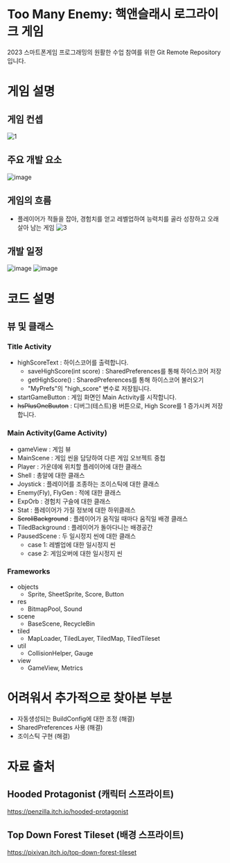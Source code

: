 # Too Many Enemy: 핵앤슬래시 로그라이크 게임

2023 스마트폰게임 프로그래밍의 원활한 수업 참여를 위한 Git Remote Repository입니다.

# 게임 설명

## 게임 컨셉

![1](https://user-images.githubusercontent.com/76027901/229520345-ec551c78-01a9-4ae0-b91f-e4fc17b4b0d1.png)

## 주요 개발 요소

![image](https://github.com/LeeHyRy/SmartphoneGamingProgramming/assets/76027901/b41c94bf-5f03-42da-8ffb-cd500a65dd8d)


## 게임의 흐름

- 플레이어가 적들을 잡아, 경험치를 얻고 레벨업하여 능력치를 골라 성장하고 오래 살아 남는 게임
  ![3](https://user-images.githubusercontent.com/76027901/229520658-655da7e6-08c2-46c7-9ca9-0458250f47d0.png)

## 개발 일정

![image](https://github.com/LeeHyRy/SmartphoneGamingProgramming/assets/76027901/e656f669-c925-4796-b373-763c52759e19)
![image](https://github.com/LeeHyRy/SmartphoneGamingProgramming/assets/76027901/82b202f6-bcf5-4b84-b230-95c4d6b8fcc7)

# 코드 설명

## 뷰 및 클래스

### Title Activity

- highScoreText : 하이스코어를 출력합니다.
  - saveHighScore(int score) : SharedPreferences를 통해 하이스코어 저장
  - getHighScore() : SharedPreferences를 통해 하이스코어 불러오기
  - "MyPrefs"의 "high_score" 변수로 저장됩니다.
- startGameButton : 게임 화면인 Main Activity를 시작합니다.
- ~~hsPlusOneBuuton~~ : 디버그(테스트)용 버튼으로, High Score를 1 증가시켜 저장합니다.

### Main Activity(Game Activity)

- gameView : 게임 뷰
- MainScene : 게임 씬을 담당하여 다른 게임 오브젝트 중첩
- Player : 가운데에 위치할 플레이어에 대한 클래스
- Shell : 총알에 대한 클래스
- Joystick : 플레이어를 조종하는 조이스틱에 대한 클래스
- Enemy(Fly), FlyGen : 적에 대한 클래스
- ExpOrb : 경험치 구슬에 대한 클래스
- Stat : 플레이어가 가질 정보에 대한 하위클래스
- ~~ScrollBackground~~ : 플레이어가 움직일 때마다 움직일 배경 클래스
- TiledBackground : 플레이어가 돌아다니는 배경공간
- PausedScene : 두 일시정지 씬에 대한 클래스
  - case 1: 레벨업에 대한 일시정지 씬
  - case 2: 게임오버에 대한 일시정지 씬

### Frameworks

- objects
  - Sprite, SheetSprite, Score, Button
- res
  - BitmapPool, Sound
- scene
  - BaseScene, RecycleBin
- tiled
  - MapLoader, TiledLayer, TiledMap, TiledTileset
- util
  - CollisionHelper, Gauge
- view
  - GameView, Metrics

# 어려워서 추가적으로 찾아본 부분

- 자동생성되는 BuildConfig에 대한 조정 (해결)
- SharedPreferences 사용 (해결)
- 조이스틱 구현 (해결)

# 자료 출처

## Hooded Protagonist (캐릭터 스프라이트)

https://penzilla.itch.io/hooded-protagonist

## Top Down Forest Tileset (배경 스프라이트)

https://pixivan.itch.io/top-down-forest-tileset
